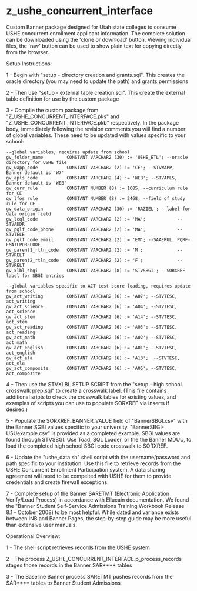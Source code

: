 # z_ushe_concurrent_interface
Custom Banner package designed for Utah state colleges to consume USHE concurrent enrollment applicant information. The complete solution can be downloaded using the 'clone or download' button. Viewing individual files, the 'raw' button can be used to show plain text for copying directly from the browser.

Setup Instructions:

1 - Begin with "setup - directory creation and grants.sql".
    This creates the oracle directory (you may need to update the path) and grants permissions 

2 - Then use "setup - external table creation.sql".
    This create the external table definition for use by the custom package 

3 - Compile the custom package from "Z_USHE_CONCURRENT_INTERFACE.pks" and "Z_USHE_CONCURRENT_INTERFACE.pkb" respectively.
    In the package body, immediately following the revision comments you will find a number of global variables.
    These need to be updated with values specific to your school:
    
    --global variables, requires update from school
    gv_folder_name         CONSTANT VARCHAR2 (30) := 'USHE_ETL'; --oracle directory for USHE file
    gv_wapp_code           CONSTANT VARCHAR2 (2) := 'CE'; --STVWAPP, Banner default is 'W7'
    gv_apls_code           CONSTANT VARCHAR2 (4) := 'WEB'; --STVAPLS, Banner default is 'WEB'
    gv_curr_rule           CONSTANT NUMBER (8) := 1685; --curriculum rule for CE
    gv_lfos_rule           CONSTANT NUMBER (8) := 2468; --field of study rule for CE
    gv_data_origin         CONSTANT VARCHAR2 (30) := 'RAZIEL'; --label for data origin field
    gv_lcql_code           CONSTANT VARCHAR2 (2) := 'MA';            --STVADDR
    gv_pqlf_code_phone     CONSTANT VARCHAR2 (2) := 'MA';            --STVTELE
    gv_pqlf_code_email     CONSTANT VARCHAR2 (2) := 'EM'; --SAAERUL, PQRF-EMAILPDRFCODE
    gv_parent1_rtln_code   CONSTANT VARCHAR2 (2) := 'M';             --STVRELT
    gv_parent2_rtln_code   CONSTANT VARCHAR2 (2) := 'F';             --STVRELT
    gv_xlbl_sbgi           CONSTANT VARCHAR2 (8) := 'STVSBGI'; --SORXREF label for SBGI entries

    --global variables specific to ACT test score loading, requires update from school
    gv_act_writing         CONSTANT VARCHAR2 (6) := 'A07'; --STVTESC, act_writing
    gv_act_science         CONSTANT VARCHAR2 (6) := 'A04'; --STVTESC, act_science
    gv_act_stem            CONSTANT VARCHAR2 (6) := 'A14'; --STVTESC, act_stem
    gv_act_reading         CONSTANT VARCHAR2 (6) := 'A03'; --STVTESC, act_reading
    gv_act_math            CONSTANT VARCHAR2 (6) := 'A02'; --STVTESC, act_math
    gv_act_english         CONSTANT VARCHAR2 (6) := 'A01'; --STVTESC, act_english
    gv_act_ela             CONSTANT VARCHAR2 (6) := 'A13';  --STVTESC, act_ela
    gv_act_composite       CONSTANT VARCHAR2 (6) := 'A05'; --STVTESC, act_composite

4 - Then use the STVXLBL SETUP SCRIPT from the "setup - high school crosswalk prep.sql" to create a crosswalk label.
    (This file contains additional sripts to check the crosswalk tables for existing values, and examples of scripts you can use to populate SORXREF via inserts if desired.)

5 - Populate the SORXREF_BANNER_VALUE field of "BannerSBGI.csv" with the Banner SGBI values specific to your university.
    "BannerSBGI-USUexample.csv" is provided as a completed example. SBGI values are found through STVSBGI.
    Use Toad, SQL Loader, or the the  Banner MDUU, to load the completed high school SBGI code crosswalk to SORXREF.

6 - Update the "ushe_data.sh" shell script with the username/password and path specific to your institution.
    Use this file to retrieve records from the USHE Concurrent Enrollment Participation system.
    A data sharing agreement will need to be compelted with USHE for them to provide credentials and create firewall exceptions.

7 - Complete setup of the Banner SARETMT (Electronic Application Verify/Load Process) in accordance with Ellucain documentation.
    We found the "Banner Student Self-Service Admissions Training Workbook Release 8.1 - October 2008) to be most helpful.
    While dated and variance exists between INB and Banner Pages, the step-by-step guide may be more useful than extensive user manuals.

Operational Overview:

1 - The shell script retrieves records from the USHE system

2 - The process Z_USHE_CONCURRENT_INTERFACE.p_process_records stages those records in the Banner SAR**** tables

3 - The Baseline Banner process SARETMT pushes records from the SAR**** tables to Banner Student Admissions
